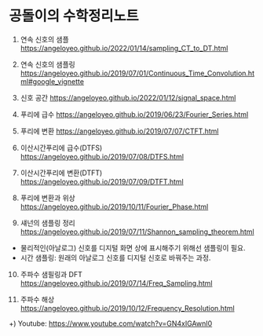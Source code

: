 # 공돌이의 수학정리노트
1) 연속 신호의 샘플
https://angeloyeo.github.io/2022/01/14/sampling_CT_to_DT.html

2) 연속 신호의 샘플링
https://angeloyeo.github.io/2019/07/01/Continuous_Time_Convolution.html#google_vignette

3) 신호 공간
https://angeloyeo.github.io/2022/01/12/signal_space.html
  
4) 푸리에 급수
https://angeloyeo.github.io/2019/06/23/Fourier_Series.html

5) 푸리에 변환
https://angeloyeo.github.io/2019/07/07/CTFT.html

6) 이산시간푸리에 급수(DTFS)
https://angeloyeo.github.io/2019/07/08/DTFS.html

7) 이산시간푸리에 변환(DTFT)
https://angeloyeo.github.io/2019/07/09/DTFT.html

8) 푸리에 변환과 위상
https://angeloyeo.github.io/2019/10/11/Fourier_Phase.html

9) 섀넌의 샘플링 정리
https://angeloyeo.github.io/2019/07/11/Shannon_sampling_theorem.html
- 물리적인(아날로그) 신호를 디지털 화면 상에 표시해주기 위해선 샘플링이 필요.
- 시간 샘플링: 원래의 아날로그 신호를 디지털 신호로 바꿔주는 과정.

10) 주파수 샘필링과 DFT
https://angeloyeo.github.io/2019/07/14/Freq_Sampling.html

11) 주파수 해상
https://angeloyeo.github.io/2019/10/12/Frequency_Resolution.html

+) Youtube: https://www.youtube.com/watch?v=GN4xIGAwnI0
